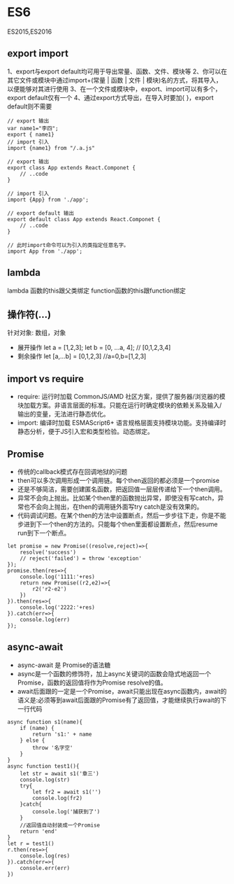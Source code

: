# ES6
ES2015,ES2016
## export import
1、export与export default均可用于导出常量、函数、文件、模块等
2、你可以在其它文件或模块中通过import+(常量 | 函数 | 文件 | 模块)名的方式，将其导入，以便能够对其进行使用
3、在一个文件或模块中，export、import可以有多个，export default仅有一个
4、通过export方式导出，在导入时要加{ }，export default则不需要
```
// export 输出
var name1="李四";
export { name1}
// import 引入
import {name1} from "/.a.js" 

// export 输出
export class App extends React.Componet {
    // ..code
}

// import 引入
import {App} from './app';

// export default 输出
export default class App extends React.Componet {
    // ..code
}

// 此时import命令可以为引入的类指定任意名字。
import App from './app';
```
## lambda
lambda 函数的this跟父类绑定
function函数的this跟function绑定
## 操作符(...)
针对对象: 数组，对象
- 展开操作
let a = [1,2,3];
let b = [0, ...a, 4]; // [0,1,2,3,4]
- 剩余操作
let [a,...b] = [0,1,2,3] //a=0,b=[1,2,3]
## import vs require
- require: 运行时加载	CommonJS/AMD 社区方案，提供了服务器/浏览器的模块加载方案。非语言层面的标准。只能在运行时确定模块的依赖关系及输入/输出的变量，无法进行静态优化。
- import: 编译时加载	ESMAScript6+	语言规格层面支持模块功能。支持编译时静态分析，便于JS引入宏和类型检验。动态绑定。
## Promise
- 传统的callback模式存在回调地狱的问题
- then可以多次调用形成一个调用链。每个then返回的都必须是一个promise
- 还是不够简洁，需要创建匿名函数，把返回值一层层传递给下一个then调用。
- 异常不会向上抛出。比如某个then里的函数抛出异常，即使没有写catch，异常也不会向上抛出，在then的调用链外面写try catch是没有效果的。
- 代码调试问题。在某个then的方法中设置断点，然后一步步往下走，你是不能步进到下一个then的方法的。只能每个then里面都设置断点，然后resume run到下一个断点。
```
let promise = new Promise((resolve,reject)=>{
    resolve('success')
    // reject('failed') = throw 'exception'
});
promise.then(res=>{
    console.log('1111:'+res)
    return new Promise((r2,e2)=>{
        r2('r2-e2')
    })
}).then(res=>{
    console.log('2222:'+res)
}).catch(err=>{
    console.log(err)
});
```
## async-await
- async-await 是 Promise的语法糖
- async是一个函数的修饰符，加上async关键词的函数会隐式地返回一个Promise，函数的返回值将作为Promise resolve的值。
- await后面跟的一定是一个Promise，await只能出现在async函数内，await的语义是:必须等到await后面跟的Promise有了返回值，才能继续执行await的下一行代码
```
async function s1(name){
    if (name) {
        return 's1:' + name
    } else {
        throw '名字空'
    }
}
async function test1(){
    let str = await s1('章三')
    console.log(str)
    try{
        let fr2 = await s1('')
        console.log(fr2)
    }catch{
        console.log('捕获到了')
    }
    //返回值自动封装成一个Promise
    return 'end'
}
let r = test1()
r.then(res=>{
    console.log(res)
}).catch(err=>{
    console.err(err)
})
```

